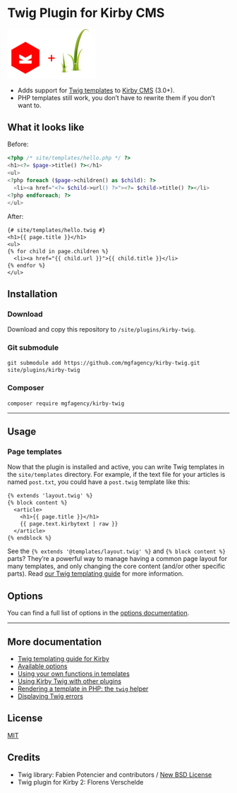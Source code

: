 # Twig Plugin for Kirby CMS

<img src="doc/kirby-twig.png" width="200" alt="">

-   Adds support for [Twig templates](http://twig.sensiolabs.org/) to [Kirby CMS](https://getkirby.com/) (3.0+).
-   PHP templates still work, you don’t have to rewrite them if you don’t want to.


## What it looks like

Before:

```php
<?php /* site/templates/hello.php */ ?>
<h1><?= $page->title() ?></h1>
<ul>
<?php foreach ($page->children() as $child): ?>
  <li><a href="<?= $child->url() ?>"><?= $child->title() ?></li>
<?php endforeach; ?>
</ul>
```

After:

```twig
{# site/templates/hello.twig #}
<h1>{{ page.title }}</h1>
<ul>
{% for child in page.children %}
  <li><a href="{{ child.url }}">{{ child.title }}</li>
{% endfor %}
</ul>
```


## Installation

### Download

Download and copy this repository to `/site/plugins/kirby-twig`.

### Git submodule

```
git submodule add https://github.com/mgfagency/kirby-twig.git site/plugins/kirby-twig
```

### Composer

```
composer require mgfagency/kirby-twig
```

****

## Usage

### Page templates

Now that the plugin is installed and active, you can write Twig templates in the `site/templates` directory. For example, if the text file for your articles is named `post.txt`, you could have a `post.twig` template like this:

```twig
{% extends 'layout.twig' %}
{% block content %}
  <article>
    <h1>{{ page.title }}</h1>
    {{ page.text.kirbytext | raw }}
  </article>
{% endblock %}
```

See the `{% extends '@templates/layout.twig' %}` and `{% block content %}` parts? They’re a powerful way to manage having a common page layout for many templates, and only changing the core content (and/or other specific parts). Read [our Twig templating guide](doc/guide.md) for more information.

## Options

You can find a full list of options in the [options documentation](doc/options.md).

****

## More documentation

- [Twig templating guide for Kirby](doc/guide.md)
- [Available options](doc/options.md)
- [Using your own functions in templates](doc/functions.md)
- [Using Kirby Twig with other plugins](doc/plugins.md)
- [Rendering a template in PHP: the `twig` helper](doc/twighelper.md)
- [Displaying Twig errors](doc/errors.md)

## License

[MIT](LICENSE.md)

## Credits

- Twig library: Fabien Potencier and contributors / [New BSD License]([lib/Twig/LICENSE](lib/Twig/LICENSE))
- Twig plugin for Kirby 2: Florens Verschelde
